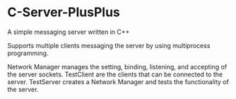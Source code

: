# C-Server-PlusPlus
A simple messaging server written in C++

Supports multiple clients messaging the server by using multiprocess programming.

Network Manager manages the setting, binding, listening, and accepting of the server sockets. 
TestClient are the clients that can be connected to the server.
TestServer creates a Network Manager and tests the functionality of the server.
